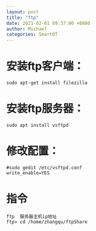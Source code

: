 ```yaml
---
layout: post
title: "ftp"
date: 2021-02-01 09:37:00 +0800
author: Michael
categories: SmartOT
---
```


# 安装ftp客户端：
	sudo apt-get install filezilla

# 安装ftp服务器：

	sudo apt install vsftpd

# 修改配置：

	#sudo gedit /etc/vsftpd.conf
	write_enable=YES

# 指令
	ftp  服务器主机ip地址
	ftp> cd /home/zhangqu/ftpShare 